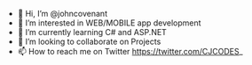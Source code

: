 - 👋 Hi, I’m @johncovenant
- 👀 I’m interested in WEB/MOBILE app development
- 🌱 I’m currently learning C# and ASP.NET
- 💞️ I’m looking to collaborate on Projects 
- 📫 How to reach me on Twitter https://twitter.com/CJCODES_
